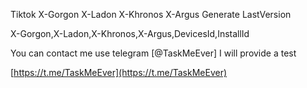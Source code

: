 Tiktok X-Gorgon X-Ladon X-Khronos X-Argus Generate LastVersion 

X-Gorgon,X-Ladon,X-Khronos,X-Argus,DevicesId,InstallId

You can contact me use telegram [@TaskMeEver]  I will provide a test

[https://t.me/TaskMeEver](https://t.me/TaskMeEver)
